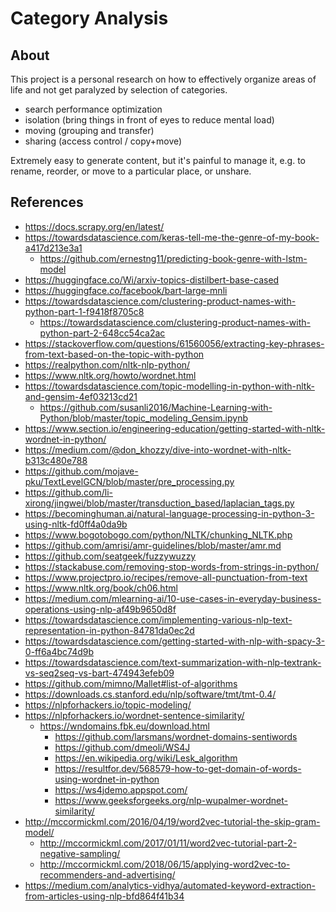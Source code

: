 # Category Analysis

## About

This project is a personal research on how to effectively organize areas of life and not get paralyzed by selection of categories.

- search performance optimization
- isolation (bring things in front of eyes to reduce mental load)
- moving (grouping and transfer)
- sharing (access control / copy+move)

Extremely easy to generate content, but it's painful to manage it, e.g. to rename, reorder, or move to a particular place, or unshare.



## References

- https://docs.scrapy.org/en/latest/
- https://towardsdatascience.com/keras-tell-me-the-genre-of-my-book-a417d213e3a1
  - https://github.com/ernestng11/predicting-book-genre-with-lstm-model
- https://huggingface.co/Wi/arxiv-topics-distilbert-base-cased
- https://huggingface.co/facebook/bart-large-mnli
- https://towardsdatascience.com/clustering-product-names-with-python-part-1-f9418f8705c8
  - https://towardsdatascience.com/clustering-product-names-with-python-part-2-648cc54ca2ac
- https://stackoverflow.com/questions/61560056/extracting-key-phrases-from-text-based-on-the-topic-with-python
- https://realpython.com/nltk-nlp-python/
- https://www.nltk.org/howto/wordnet.html
- https://towardsdatascience.com/topic-modelling-in-python-with-nltk-and-gensim-4ef03213cd21
  - https://github.com/susanli2016/Machine-Learning-with-Python/blob/master/topic_modeling_Gensim.ipynb
- https://www.section.io/engineering-education/getting-started-with-nltk-wordnet-in-python/
- https://medium.com/@don_khozzy/dive-into-wordnet-with-nltk-b313c480e788
- https://github.com/mojave-pku/TextLevelGCN/blob/master/pre_processing.py
- https://github.com/li-xirong/jingwei/blob/master/transduction_based/laplacian_tags.py
- https://becominghuman.ai/natural-language-processing-in-python-3-using-nltk-fd0ff4a0da9b
- https://www.bogotobogo.com/python/NLTK/chunking_NLTK.php
- https://github.com/amrisi/amr-guidelines/blob/master/amr.md
- https://github.com/seatgeek/fuzzywuzzy
- https://stackabuse.com/removing-stop-words-from-strings-in-python/
- https://www.projectpro.io/recipes/remove-all-punctuation-from-text
- https://www.nltk.org/book/ch06.html
- https://medium.com/mlearning-ai/10-use-cases-in-everyday-business-operations-using-nlp-af49b9650d8f
- https://towardsdatascience.com/implementing-various-nlp-text-representation-in-python-84781da0ec2d
- https://towardsdatascience.com/getting-started-with-nlp-with-spacy-3-0-ff6a4bc74d9b
- https://towardsdatascience.com/text-summarization-with-nlp-textrank-vs-seq2seq-vs-bart-474943efeb09
- https://github.com/mimno/Mallet#list-of-algorithms
- https://downloads.cs.stanford.edu/nlp/software/tmt/tmt-0.4/
- https://nlpforhackers.io/topic-modeling/
- https://nlpforhackers.io/wordnet-sentence-similarity/
  - https://wndomains.fbk.eu/download.html
    - https://github.com/larsmans/wordnet-domains-sentiwords
    - https://github.com/dmeoli/WS4J
    - https://en.wikipedia.org/wiki/Lesk_algorithm
    - https://resultfor.dev/568579-how-to-get-domain-of-words-using-wordnet-in-python
    - https://ws4jdemo.appspot.com/
    - https://www.geeksforgeeks.org/nlp-wupalmer-wordnet-similarity/
- http://mccormickml.com/2016/04/19/word2vec-tutorial-the-skip-gram-model/
  - http://mccormickml.com/2017/01/11/word2vec-tutorial-part-2-negative-sampling/
  - http://mccormickml.com/2018/06/15/applying-word2vec-to-recommenders-and-advertising/
- https://medium.com/analytics-vidhya/automated-keyword-extraction-from-articles-using-nlp-bfd864f41b34
